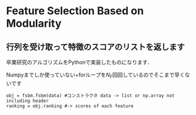 # Feature Selection Based on Modularity

## 行列を受け取って特徴のスコアのリストを返します

卒業研究のアルゴリズムをPythonで実装したものになります．

Numpyまでしか使っていない+forループを$N_F$回回しているのでそこまで早くないです

    obj = fsbm.fsbm(data) #コンストラクタ data -> list or np.array not including header
    ranking = obj.ranking #-> scores of each feature


